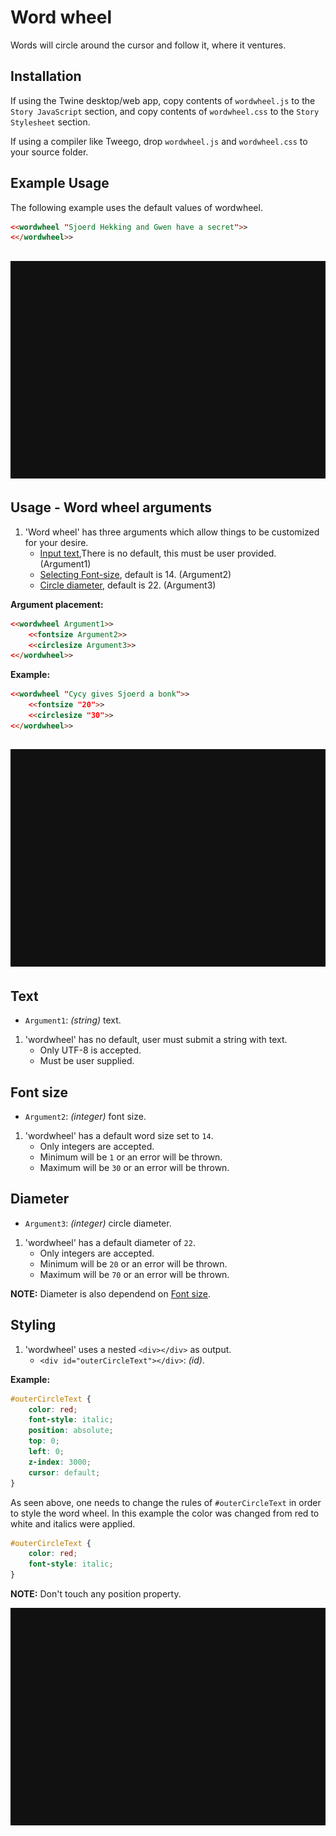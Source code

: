 # Word wheel

Words will circle around the cursor and follow it, where it ventures.

## Installation

If using the Twine desktop/web app, copy contents of `wordwheel.js` to the `Story JavaScript` section, and copy contents of `wordwheel.css` to the `Story Stylesheet` section.

If using a compiler like Tweego, drop `wordwheel.js` and `wordwheel.css` to your source folder.

## Example Usage

The following example uses the default values of wordwheel.

```html
<<wordwheel "Sjoerd Hekking and Gwen have a secret">>
<</wordwheel>>
```
![Wordwheel example](../Resources/Gif/example1b.gif)
---

## Usage - Word wheel arguments

1. 'Word wheel' has three arguments which allow things to be customized for your desire.
    - [Input text](#Text),There is no default, this must be user provided. (Argument1)
    - [Selecting Font-size](#Font-size), default is 14. (Argument2)
    - [Circle diameter](#Diameter), default is 22. (Argument3)

**Argument placement:**

```html
<<wordwheel Argument1>>
    <<fontsize Argument2>>
    <<circlesize Argument3>>
<</wordwheel>>
```

**Example:**

```html
<<wordwheel "Cycy gives Sjoerd a bonk">>
    <<fontsize "20">>
    <<circlesize "30">>
<</wordwheel>>
```
![wordwheel example](../Resources/Gif/example2b.gif)
---

## Text

- `Argument1`: *(string)* text.

1. 'wordwheel' has no default, user must submit a string with text.
    - Only UTF-8 is accepted.
    - Must be user supplied.

## Font size

- `Argument2`: *(integer)* font size.

1. 'wordwheel' has a default word size set to `14`.
    - Only integers are accepted.
    - Minimum will be `1` or an error will be thrown.
    - Maximum will be `30` or an error will be thrown.

## Diameter

- `Argument3`: *(integer)* circle diameter.

1. 'wordwheel' has a default diameter of `22`.
    - Only integers are accepted.
    - Minimum will be `20` or an error will be thrown.
    - Maximum will be `70` or an error will be thrown.

**NOTE:** Diameter is also dependend on [Font size](#Font-size).

## Styling

1. 'wordwheel' uses a nested `<div></div>` as output.
    - `<div id="outerCircleText"></div>`: *(id)*.

**Example:**

```css
#outerCircleText {
    color: red;
    font-style: italic;
    position: absolute;
    top: 0;
    left: 0;
    z-index: 3000;
    cursor: default;
}
```

As seen above, one needs to change the rules of `#outerCircleText` in order to style the word wheel. In this example the color was changed from red to white and italics were applied.

```css
#outerCircleText {
    color: red;
    font-style: italic;
}
```

**NOTE:** Don't touch any position property.

![wordwheel styling example](../Resources/Gif/example3b.gif)